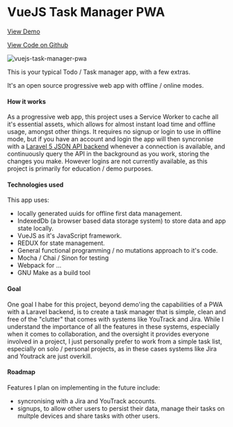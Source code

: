 VueJS Task Manager PWA
======================

[View Demo](https://task-manager.neilrussell.co.za)

[View Code on Github](https://github.com/neilrussell6/vuejs-task-manager)

![vuejs-task-manager-pwa](/assets/screenshots/vuejs-task-manager-pwa.png)

This is your typical Todo / Task manager app, with a few extras.

It's an open source progressive web app with offline / online modes.

#### How it works

As a progressive web app, this project uses a Service Worker to cache all it's essential assets, which allows for almost instant load time and offline usage, amongst other things.
It requires no signup or login to use in offline mode, but if you have an account and login the app will then syncronise with a [Laravel 5 JSON API backend](/task-manager-api) whenever a connection is available, and continuously query the API in the background as you work, storing the changes you make.
However logins are not currently available, as this project is primarily for education / demo purposes.

#### Technologies used

This app uses:

 * locally generated uuids for offline first data management.
 * IndexedDb (a browser based data storage system) to store data and app state locally.
 * VueJS as it's JavaScript framework.
 * REDUX for state management.
 * General functional programming / no mutations approach to it's code.
 * Mocha / Chai / Sinon for testing
 * Webpack for ...
 * GNU Make as a build tool

#### Goal

One goal I habe for this project, beyond demo'ing the capabilities of a PWA with a Laravel backend, is to create a task manager that is simple, clean and free of the "clutter" that comes with systems like YouTrack and Jira.
While I understand the importance of all the features in these systems, especially when it comes to collaboration, and the oversight it provides everyone involved in a project, I just personally prefer to work from a simple task list, especially on solo / personal projects, as in these cases systems like Jira and Youtrack are just overkill.

#### Roadmap

Features I plan on implementing in the future include:

 * syncronising with a Jira and YouTrack accounts.
 * signups, to allow other users to persist their data, manage their tasks on multple devices and share tasks with other users.
